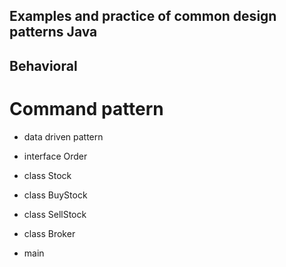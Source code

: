 ## Examples and practice of common design patterns Java

## Behavioral

# Command pattern
- data driven pattern

- interface Order
- class Stock
- class BuyStock
- class SellStock
- class Broker
- main

